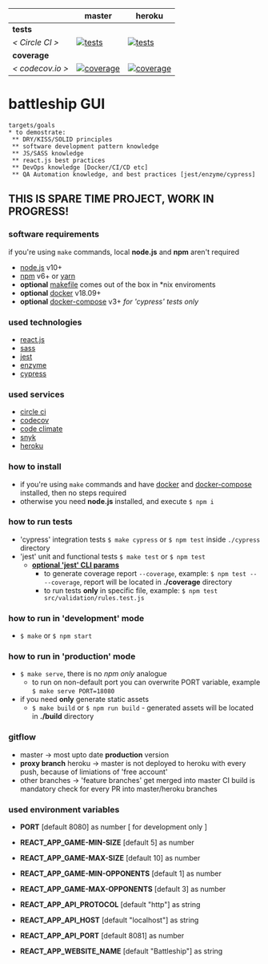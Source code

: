 [ci.tests-master-badge]: https://circleci.com/gh/eugene-matvejev/react-battleship/tree/master.svg?style=svg
[ci.tests-master]: https://circleci.com/gh/eugene-matvejev/react-battleship/tree/master
[ci.coverage-master-badge]: https://codecov.io/gh/eugene-matvejev/react-battleship/branch/master/graph/badge.svg
[ci.coverage-master]: https://codecov.io/gh/eugene-matvejev/react-battleship/branch/master

[ci.tests-heroku-badge]: https://circleci.com/gh/eugene-matvejev/react-battleship/tree/heroku.svg?style=svg
[ci.tests-heroku]: https://circleci.com/gh/eugene-matvejev/react-battleship/tree/heroku
[ci.coverage-heroku-badge]: https://codecov.io/gh/eugene-matvejev/react-battleship/branch/heroku/graph/badge.svg
[ci.coverage-heroku]: https://codecov.io/gh/eugene-matvejev/react-battleship/branch/heroku


|                  | master                                                      | heroku
|---               |---                                                          |---
| __tests__        |
| _< Circle CI >_  | [![tests][ci.tests-master-badge]][ci.tests-master]          | [![tests][ci.tests-heroku-badge]][ci.tests-heroku]
| __coverage__     |
| _< codecov.io >_ | [![coverage][ci.coverage-master-badge]][ci.coverage-master] | [![coverage][ci.coverage-heroku-badge]][ci.coverage-heroku]

# battleship GUI

```
targets/goals
* to demostrate:
 ** DRY/KISS/SOLID principles
 ** software development pattern knowledge
 ** JS/SASS knowledge
 ** react.js best practices
 ** DevOps knowledge [Docker/CI/CD etc]
 ** QA Automation knowledge, and best practices [jest/enzyme/cypress]
```

## THIS IS SPARE TIME PROJECT, WORK IN PROGRESS!

### software requirements

if you're using `make` commands, local **node.js** and **npm** aren't required
* [node.js](https://nodejs.org/) v10+
* [npm](https://www.npmjs.com/) v6+ or [yarn](https://yarnpkg.com/)
* __optional__ [makefile](https://en.wikipedia.org/wiki/Makefile) comes out of the box in *nix enviroments
* __optional__ [docker](https://www.docker.com/) v18.09+
* __optional__ [docker-compose](https://docs.docker.com/compose/) v3+ *for 'cypress' tests only*

### used technologies

* [react.js](https://reactjs.org/)
* [sass](https://sass-lang.com/)
* [jest](https://facebook.github.io/jest/)
* [enzyme](http://airbnb.io/enzyme/)
* [cypress](https://www.cypress.io/)

### used services

* [circle ci](https://circleci.com/dashboard)
* [codecov](https://codecov.io/)
* [code climate](https://codeclimate.com/)
* [snyk](https://snyk.io/)
* [heroku](https://www.heroku.com/)

### how to install

* if you're using `make` commands and have [docker](https://docs.docker.com/install/) and [docker-compose](https://docs.docker.com/compose/install/) installed, then no steps required
* otherwise you need **node.js** installed, and execute `$ npm i`

### how to run tests

* 'cypress' integration tests `$ make cypress` or `$ npm test` inside `./cypress` directory
* 'jest' unit and functional tests `$ make test` or `$ npm test`
  * __[optional 'jest' CLI params](https://facebook.github.io/jest/docs/en/cli.html)__
    * to generate coverage report `--coverage`, example: `$ npm test -- --coverage`, report will be located in __./coverage__ directory
    * to run tests __only__ in specific file, example: `$ npm test src/validation/rules.test.js`

### how to run in 'development' mode

* `$ make` or `$ npm start`

### how to run in 'production' mode

* `$ make serve`, there is no _npm only_ analogue
  * to run on non-default port you can overwrite PORT variable, example `$ make serve PORT=18080`
* if you need __only__ generate static assets
  * `$ make build` or `$ npm run build` - generated assets will be located in __./build__ directory

### gitflow

* master -> most upto date __production__ version
* __proxy branch__ heroku -> master is not deployed to heroku with every push, because of limiations of 'free account'
* other branches -> 'feature branches' get merged into master
CI build is mandatory check for every PR into master/heroku branches

### used environment variables

* **PORT** [default 8080] as number [ for development only ]

* **REACT_APP_GAME-MIN-SIZE** [default 5] as number
* **REACT_APP_GAME-MAX-SIZE** [default 10] as number
* **REACT_APP_GAME-MIN-OPPONENTS** [default 1] as number
* **REACT_APP_GAME-MAX-OPPONENTS** [default 3] as number

* **REACT_APP_API_PROTOCOL** [default "http"] as string
* **REACT_APP_API_HOST** [default "localhost"] as string
* **REACT_APP_API_PORT** [default 8081] as number
* **REACT_APP_WEBSITE_NAME** [default "Battleship"] as string
